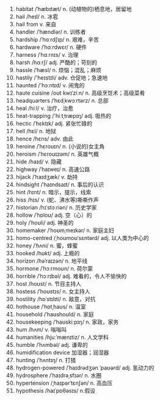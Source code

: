 1. habitat /ˈhæbɪtæt/ n. (动植物的)栖息地，居留地
2. hail /heɪl/ n. 冰雹
3. hail from v. 来自
4. handler /ˈhændlər/ n. 训练者
5. hardship /ˈhɑːrdʃɪp/ n. 艰难，辛苦
6. hardware /ˈhɑːrdwɛr/ n. 硬件
7. harness /ˈhɑːrnɪs/ v. 治理
8. harsh /hɑːrʃ/ adj. 严酷的；苛刻的
9. hassle /ˈhæsl/ n. 烦恼；混乱；麻烦
10. hastily /'heɪstɪli/ adv. 仓促地；急速地
11. haunted /'hɔːntɪd/ v. 闹鬼的
12. haute cuisine /oʊt kwɪˈziːn/ n. 高级烹饪术；高级菜肴
13. headquarters /ˈhɛdˌkwɔːrtərz/ n. 总部
14. heal /hiːl/ v. 治疗，治愈
15. heat-trapping /'hiːtˌtræpɪŋ/ adj. 吸热的
16. hectic /ˈhɛktɪk/ adj. 紧张忙碌的
17. hell /hɛl/ n. 地狱
18. hence /hɛns/ adv. 由此
19. heroine /ˈhɛroʊɪn/ n. (小说的)女主角
20. heroism /ˈhɛroʊɪzəm/ n. 英雄气概
21. hide /haɪd/ v. 隐藏
22. highway /ˈhaɪweɪ/ n. 高速公路
23. hijack /ˈhaɪdʒæk/ v. 劫持
24. hindsight /ˈhaɪndsaɪt/ n. 事后的认识
25. hint /hɪnt/ n. 暗示，提示，线索
26. hiss /hɪs/ v. (蛇、沸水等)嘶嘶作声
27. historian /hɪˈstɔːriən/ n. 历史学家
28. hollow /ˈhɒloʊ/ adj. 空（心）的
29. holy /ˈhoʊli/ adj. 神圣的
30. homemaker /ˈhoʊmˌmeɪkər/ n. 家庭主妇
31. homo-centred /ˌhoʊmoʊˈsɛntərd/ adj. 以人类为中心的
32. honey /ˈhʌni/ n. 蜜，蜂蜜
33. hooked /hʊkt/ adj. 上瘾的
34. horizon /həˈraɪzən/ n. 地平线
35. hormone /ˈhɔːrmoʊn/ n. 荷尔蒙
36. horrible /ˈhɔːrɪbəl/ adj. 难看的，令人不愉快的
37. host /hoʊst/ n. 节目主持人
38. hostess /ˈhoʊstɪs/ n. 女主持人
39. hostility /hɒˈstɪlɪti/ n. 敌意，对抗
40. hothouse /ˈhɒtˌhaʊs/ n. 温室
41. household /ˈhaʊshoʊld/ n. 家庭
42. housekeeping /ˈhaʊskiːpɪŋ/ n. 家政，家务
43. hum /hʌm/ v. 嗡嗡叫
44. humanities /hjuːˈmænɪtiz/ n. 人文学科
45. humble /ˈhʌmbəl/ adj. 谦卑的
46. humidification device 加湿器；润湿器
47. hunting /ˈhʌntɪŋ/ n. 打猎
48. hydrogen-powered /ˈhaɪdrədʒən ˈpaʊərd/ adj. 氢动力的
49. hydrosphere /ˈhaɪdrəˌsfɪər/ n. 水圈
50. hypertension /ˌhaɪpərˈtɛnʃən/ n. 高血压
51. hypothesis /haɪˈpɒθəsɪs/ n.假设
